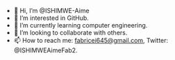 - 👋 Hi, I’m @ISHIMWE-Aime
- 👀 I’m interested in GitHub.
- 🌱 I’m currently learning computer engineering.
- 💞️ I’m looking to collaborate with others.
- 📫 How to reach me: fabricei645@gmail.com, Twitter: @ISHIMWEAimeFab2.

<!---
ISHIMWE-Aime/ISHIMWE-Aime is a ✨ special ✨ repository because its `README.md` (this file) appears on your GitHub profile.
You can click the Preview link to take a look at your changes.
--->
